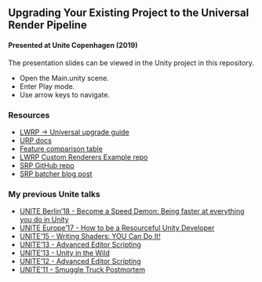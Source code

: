 ## Upgrading Your Existing Project to the Universal Render Pipeline
#### Presented at Unite Copenhagen (2019)

The presentation slides can be viewed in the Unity project in this repository.
* Open the Main.unity scene.
* Enter Play mode.
* Use arrow keys to navigate.

### Resources
* [LWRP → Universal upgrade guide](https://docs.google.com/document/d/1Xd5bZa8pYZRHri-EnNkyhwrWEzSa15vtnpcg--xUCIs/edit)
* [URP docs](https://docs.unity3d.com/Packages/com.unity.render-pipelines.universal@7.0/manual/index.html)
* [Feature comparison table](https://docs.unity3d.com/Packages/com.unity.render-pipelines.universal@7.0/manual/universalrp-builtin-feature-comparison.html)
* [LWRP Custom Renderers Example repo](https://github.com/Unity-Technologies/LWRP-CustomRendererExamples)
* [SRP GitHub repo](https://github.com/Unity-Technologies/ScriptableRenderPipeline/)
* [SRP batcher blog post](https://blogs.unity3d.com/2019/02/28/srp-batcher-speed-up-your-rendering/)

### My previous Unite talks
* [UNITE Berlin’18 - Become a Speed Demon: Being faster at everything you do in Unity](https://www.youtube.com/watch?v=apct9_tsBdA)
* [UNITE Europe’17 - How to be a Resourceful Unity Developer](https://www.youtube.com/watch?v=emaRftLcP9s)
* [UNITE’15 - Writing Shaders: YOU Can Do It!](https://www.youtube.com/watch?v=epixwRw80MM)
* [UNITE’13 - Advanced Editor Scripting](https://www.youtube.com/watch?v=t-wShOv8c1E)
* [UNITE’13 - Unity in the Wild](https://www.youtube.com/watch?v=5GAIZPfIndo)
* [UNITE’12 - Advanced Editor Scripting](https://www.youtube.com/watch?v=itkm-emb5tg)
* [UNITE’11 - Smuggle Truck Postmortem](https://www.youtube.com/watch?v=i9z_-d3C2R4)
